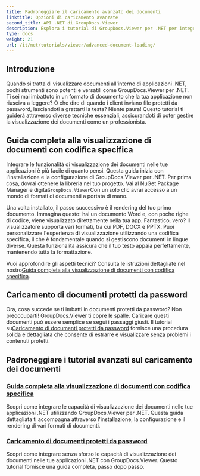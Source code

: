 ```yaml
---
title: Padroneggiare il caricamento avanzato dei documenti
linktitle: Opzioni di caricamento avanzate
second_title: API .NET di GroupDocs.Viewer
description: Esplora i tutorial di GroupDocs.Viewer per .NET per integrare senza sforzo funzionalità avanzate di visualizzazione dei documenti nelle tue applicazioni.
type: docs
weight: 21
url: /it/net/tutorials/viewer/advanced-document-loading/
---
```

## Introduzione

Quando si tratta di visualizzare documenti all'interno di applicazioni .NET, pochi strumenti sono potenti e versatili come GroupDocs.Viewer per .NET. Ti sei mai imbattuto in un formato di documento che la tua applicazione non riusciva a leggere? O che dire di quando i client inviano file protetti da password, lasciandoti a grattarti la testa? Niente paura! Questo tutorial ti guiderà attraverso diverse tecniche essenziali, assicurandoti di poter gestire la visualizzazione dei documenti come un professionista.

## Guida completa alla visualizzazione di documenti con codifica specifica

Integrare le funzionalità di visualizzazione dei documenti nelle tue applicazioni è più facile di quanto pensi. Questa guida inizia con l'installazione e la configurazione di GroupDocs.Viewer per .NET. Per prima cosa, dovrai ottenere la libreria nel tuo progetto. Vai al NuGet Package Manager e digita`GroupDocs.Viewer`Con un solo clic avrai accesso a un mondo di formati di documenti a portata di mano.

Una volta installato, il passo successivo è il rendering del tuo primo documento. Immagina questo: hai un documento Word e, con poche righe di codice, viene visualizzato direttamente nella tua app. Fantastico, vero? Il visualizzatore supporta vari formati, tra cui PDF, DOCX e PPTX. Puoi personalizzare l'esperienza di visualizzazione utilizzando una codifica specifica, il che è fondamentale quando si gestiscono documenti in lingue diverse. Questa funzionalità assicura che il tuo testo appaia perfettamente, mantenendo tutta la formattazione.

 Vuoi approfondire gli aspetti tecnici? Consulta le istruzioni dettagliate nel nostro[Guida completa alla visualizzazione di documenti con codifica specifica](./document-viewing-with-specific-encoding/).

## Caricamento di documenti protetti da password

Ora, cosa succede se ti imbatti in documenti protetti da password? Non preoccuparti! GroupDocs.Viewer ti copre le spalle. Caricare questi documenti può essere semplice se segui i passaggi giusti. Il tutorial su[Caricamento di documenti protetti da password](./loading-password-protected-document/) fornisce una procedura solida e dettagliata che consente di estrarre e visualizzare senza problemi i contenuti protetti.

## Padroneggiare i tutorial avanzati sul caricamento dei documenti
### [Guida completa alla visualizzazione di documenti con codifica specifica](./document-viewing-with-specific-encoding/)
Scopri come integrare le capacità di visualizzazione dei documenti nelle tue applicazioni .NET utilizzando GroupDocs.Viewer per .NET. Questa guida dettagliata ti accompagna attraverso l'installazione, la configurazione e il rendering di vari formati di documenti.
### [Caricamento di documenti protetti da password](./loading-password-protected-document/)
Scopri come integrare senza sforzo le capacità di visualizzazione dei documenti nelle tue applicazioni .NET con GroupDocs.Viewer. Questo tutorial fornisce una guida completa, passo dopo passo.